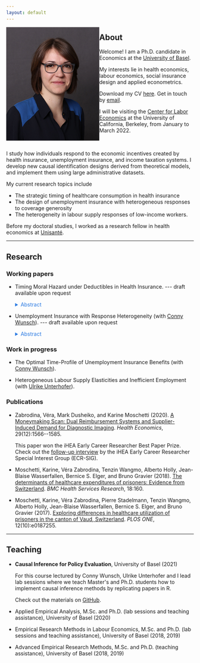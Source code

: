 ```yaml
---
layout: default
--- 
```




<img align="left" src="docs/VeraZabrodina2.JPG" width="250">
<!-- ![](docs/VeraZabrodina.JPG) -->
<!-- ![image](path-to-image.jpg){: style="float: left"} -->

## About

Welcome! I am a Ph.D. candidate in Economics at the [University of Basel](https://wwz.unibas.ch/en/). 

My interests lie in health economics, labour economics, social insurance design and applied econometrics.

Download my CV [here](docs/Zabrodina_CV_Nov2021.pdf). Get in touch by [email](mailto:vera.zabrodina@unibas.ch).


I will be visiting the [Center for Labor Economics](http://cle.berkeley.edu/) at the University of California, Berkeley, from January to March 2022. 


<br />


I study how individuals respond to the economic incentives created by health insurance, unemployment insurance, and income taxation systems. 
I develop new causal identification designs derived from theoretical models, and implement them using large administrative datasets. 

My current research topics include 
- The strategic timing of healthcare consumption in health insurance
- The design of unemployment insurance with heterogeneous responses to coverage generosity
- The heterogeneity in labour supply responses of low-income workers. 


Before my doctoral studies, I worked as a research fellow in health economics at [Unisanté](https://www.unisante.ch/fr). 





***


## Research 
 
### Working papers

- Timing Moral Hazard under Deductibles in Health Insurance. --- draft available upon request

  <details style="color:#828282;">
    <summary style="color:#2a7ae2;">Abstract</summary>
    
    This paper develops a new approach to identifying timing moral hazard in health insurance contracts when deductible choice is endogenous. I set up a dynamic model of healthcare consumption where individuals exceed a high deductible after a large health shock. I show that individuals either strategically prepone care from the year after the shock and keep a high deductible, or postpone and switch to a low deductible the year after. The identification of timing moral hazard exploits the randomness of shock timing within a calendar year and future prices. Empirical results show little evidence for timing moral hazard, but significant differences in switching to a lower deductible. This pattern suggests that there is limited scope for preponing care, and within-year incentives are more important than cross-year incentives in shaping healthcare consumption. 

  </details>



- Unemployment Insurance with Response Heterogeneity (with [Conny Wunsch](https://sites.google.com/view/cwunsch)). --- draft available upon request
  
  <details style="color:#828282;">
    <summary style="color:#2a7ae2;">Abstract</summary>
    
    This paper studies whether responses to unemployment insurance (UI) vary with age and social security contribution time -- two dimensions widely used to differentiate UI policy across workers. In the presence of heterogeneity in responses to UI, average estimates may veil opportunities for welfare-improving redistribution and finer UI design. We use administrative data from Germany and a multi-cutoff regression discontinuity design to estimate a comprehensive set of duration and wage effects at many discontinuities in potential benefit duration. Feeding the estimates into a meta regression, we find that both duration responses and wage losses at reemployment decrease with short-term contribution time. We find a weak and insignificant gradient in age and long-term contribution. This suggests that short-term contribution time is an important determinant of UI responses, and thus a relevant dimension for policy differentiation. 

  </details>

  


### Work in progress

- The Optimal Time-Profile of Unemployment Insurance Benefits (with [Conny Wunsch](https://sites.google.com/view/cwunsch)). 


- Heterogeneous Labour Supply Elasticities and Inefficient Employment (with [Ulrike Unterhofer](https://wwz.unibas.ch/en/persons/ulrike-unterhofer-1/)). 



### Publications

- Zabrodina, Véra, Mark Dusheiko, and Karine Moschetti (2020). [A Moneymaking Scan: Dual Reimbursement Systems and Supplier-Induced Demand for Diagnostic Imaging](https://doi.org/10.1002/hec.4152). _Health Economics_, 29(12):1566--1585. 

  This paper won the iHEA Early Career Researcher Best Paper Prize. Check out the [follow-up interview](https://www.healtheconomics.org/page/ECRVeraZabrodina) by the iHEA Early Career Researcher Special Interest Group (ECR-SIG).

- Moschetti, Karine, Véra Zabrodina, Tenzin Wangmo, Alberto Holly, Jean-Blaise Wasserfallen, Bernice S. Elger, and Bruno Gravier (2018). [The determinants of healthcare expenditures of prisoners: Evidence from Switzerland](https://doi.org/10.1186/s12913-018-2962-8). _BMC Health Services Research_, 18:160. 

- Moschetti, Karine, Véra Zabrodina, Pierre Stadelmann, Tenzin Wangmo, Alberto Holly, Jean-Blaise Wasserfallen, Bernice S. Elger, and Bruno Gravier (2017). [Exploring differences in healthcare utilization of prisoners in the canton of Vaud, Switzerland](https://doi.org/10.1371/journal.pone.0187255). _PLOS ONE_, 12(10):e0187255. 




***


## Teaching 

- **Causal Inference for Policy Evaluation**, University of Basel (2021) 

  For this course lectured by Conny Wunsch, Ulrike Unterhofer and I lead lab sessions where we teach Master's and Ph.D. students how to implement causal inference methods by replicating papers in R. 

  Check out the materials on [GitHub](https://github.com/verazb/Hippo). 


- Applied Empirical Analysis, M.Sc. and Ph.D. (lab sessions and teaching assistance), University of Basel (2020)

- Empirical Research Methods in Labour Economics, M.Sc. and Ph.D. (lab sessions and teaching assistance), University of Basel  (2018, 2019)

- Advanced Empirical Research Methods, M.Sc. and Ph.D. (teaching assistance), University of Basel (2018, 2019)


<!-- 
***


### Other 
 -->